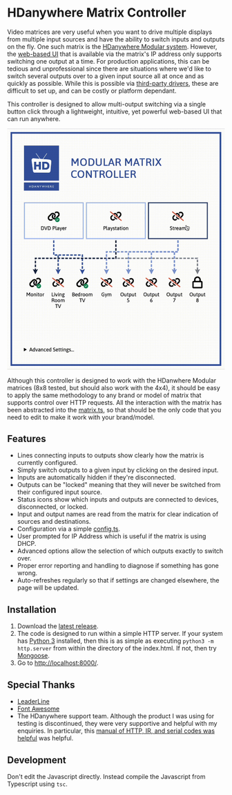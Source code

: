 # HDanywhere Matrix Controller

Video matrices are very useful when you want to drive multiple displays from multiple input sources and have the ability to switch inputs and outputs on the fly. One such matrix is the [HDanywhere Modular system](https://www.insideci.co.uk/hdanywhere-8x8-modular-matrix-to-debut-at-ise-2014.aspx). However, the [web-based UI](https://drive.google.com/file/d/0ByG6GV42ppa9RlRpRFJ0NmVBejA/view?usp=share_link&resourcekey=0-1e1_g7NtNWsVpLa1frCrqg) that is available via the matrix's IP address only supports switching one output at a time. For production applications, this can be tedious and unprofessional since there are situations where we'd like to switch several outputs over to a given input source all at once and as quickly as possible. While this is possible via [third-party drivers](http://support.hdanywhere.com/2014/03/control-drivers-for-modular-series-ip-rs232-ir-mod44-and-mod88/#more-1429), these are difficult to set up, and can be costly or platform dependant.

This controller is designed to allow multi-output switching via a single button click through a lightweight, intuitive, yet powerful web-based UI that can run anywhere.

![Screenshot](https://raw.githubusercontent.com/Machione/hdanywhere-matrix-controller/main/screenshot.gif)

Although this controller is designed to work with the HDanwhere Modular matrices (8x8 tested, but should also work with the 4x4), it should be easy to apply the same methodology to any brand or model of matrix that supports control over HTTP requests. All the interaction with the matrix has been abstracted into the [matrix.ts](./ts/matrix.ts), so that should be the only code that you need to edit to make it work with your brand/model.

## Features

- Lines connecting inputs to outputs show clearly how the matrix is currently configured.
- Simply switch outputs to a given input by clicking on the desired input.
- Inputs are automatically hidden if they're disconnected.
- Outputs can be "locked" meaning that they will never be switched from their configured input source.
- Status icons show which inputs and outputs are connected to devices, disconnected, or locked.
- Input and output names are read from the matrix for clear indication of sources and destinations.
- Configuration via a simple [config.ts](./ts/config.ts).
- User prompted for IP Address which is useful if the matrix is using DHCP.
- Advanced options allow the selection of which outputs exactly to switch over.
- Proper error reporting and handling to diagnose if something has gone wrong.
- Auto-refreshes regularly so that if settings are changed elsewhere, the page will be updated.

## Installation

1. Download the [latest release](https://github.com/Machione/hdanywhere-matrix-controller/releases/latest).
2. The code is designed to run within a simple HTTP server. If your system has [Python 3](https://www.python.org) installed, then this is as simple as executing `python3 -m http.server` from within the directory of the index.html. If not, then try [Mongoose](https://mongoose.ws/binary/).
3. Go to <http://localhost:8000/>.

## Special Thanks

- [LeaderLine](https://anseki.github.io/leader-line/)
- [Font Awesome](https://fontawesome.com)
- The HDanywhere support team. Although the product I was using for testing is discontinued, they were very supportive and helpful with my enquiries. In particular, this [manual of HTTP, IR, and serial codes was helpful](https://docs.google.com/document/d/12xdnd2cLizXNOwUH1vIXhhS6DVLToKhTEnpuNrifNjk/edit?usp=sharing) was helpful.

## Development

Don't edit the Javascript directly. Instead compile the Javascript from Typescript using `tsc`.
